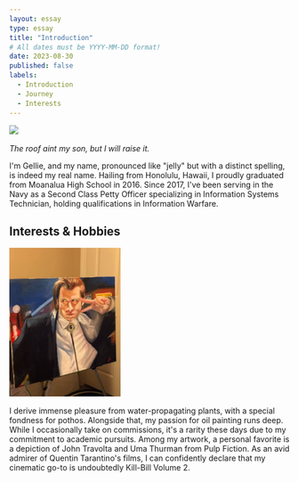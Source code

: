 ```yaml
---
layout: essay
type: essay
title: "Introduction"
# All dates must be YYYY-MM-DD format!
date: 2023-08-30
published: false
labels:
  - Introduction
  - Journey
  - Interests
---
```


<img width="200px" class="rounded float-start pe-4" src="gelliec.github.io/img
/336527619_5724595460984761_7921401873589348855_n.jpg">

*The roof aint my son, but I will raise it.*

I'm Gellie, and my name, pronounced like "jelly" but with a distinct spelling, is indeed my real name. Hailing from Honolulu, Hawaii, I proudly graduated from Moanalua High School in 2016. Since 2017, I've been serving in the Navy as a Second Class Petty Officer specializing in Information Systems Technician, holding qualifications in Information Warfare.

## Interests & Hobbies

<img width="200px" class="rounded float-start pe-4" src="img/117871776_3489321274433992_2034705624707035804_n.jpg">

I derive immense pleasure from water-propagating plants, with a special fondness for pothos. Alongside that, my passion for oil painting runs deep. While I occasionally take on commissions, it's a rarity these days due to my commitment to academic pursuits. Among my artwork, a personal favorite is a depiction of John Travolta and Uma Thurman from Pulp Fiction. As an avid admirer of Quentin Tarantino's films, I can confidently declare that my cinematic go-to is undoubtedly Kill-Bill Volume 2.
